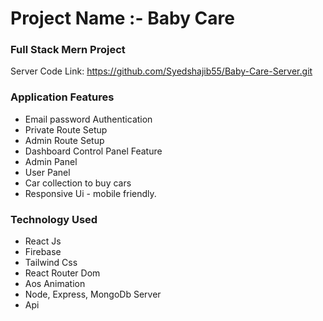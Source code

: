 # Project Name :- Baby Care

### Full Stack Mern Project
Server Code Link: https://github.com/Syedshajib55/Baby-Care-Server.git

### Application Features

* Email password Authentication
* Private Route Setup
* Admin Route Setup
* Dashboard Control Panel Feature
* Admin Panel
* User Panel
* Car collection to buy cars
* Responsive Ui - mobile friendly.


### Technology Used

* React Js
* Firebase
* Tailwind Css
* React Router Dom
* Aos Animation
* Node, Express, MongoDb Server
* Api
